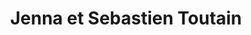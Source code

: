 ---
title: "Jenna et Sebastien Toutain"
url: /yvetot/jenna-et-sebastien-toutain/
shop: boulangerie
---